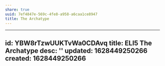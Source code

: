 ```yaml
---
share: true
uuid: 7ef4847e-569c-4fe8-a958-a6caa1ce8947
title: The Archatype
---
```

---
id: YBW8rTzwUUKTvWa0CDAvq
title: ELI5 The Archatype
desc: ''
updated: 1628449250266
created: 1628449250266
---